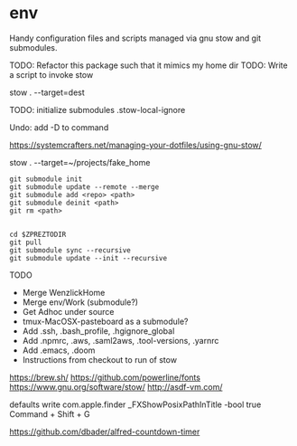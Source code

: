 env
===

Handy configuration files and scripts managed via gnu stow and git submodules.

TODO: Refactor this package such that it mimics my home dir
TODO: Write a script to invoke stow

   stow . --target=dest

TODO: initialize submodules
.stow-local-ignore

Undo: add -D to command

https://systemcrafters.net/managing-your-dotfiles/using-gnu-stow/

stow . --target=~/projects/fake_home

```
git submodule init
git submodule update --remote --merge
git submodule add <repo> <path>
git submodule deinit <path>
git rm <path>


cd $ZPREZTODIR
git pull
git submodule sync --recursive
git submodule update --init --recursive
```

TODO
- Merge WenzlickHome
- Merge env/Work (submodule?)
- Get Adhoc under source
- tmux-MacOSX-pasteboard as a submodule?
- Add .ssh, .bash_profile, .hgignore_global
- Add .npmrc, .aws, .saml2aws, .tool-versions, .yarnrc
- Add .emacs, .doom
- Instructions from checkout to run of stow


https://brew.sh/
https://github.com/powerline/fonts
https://www.gnu.org/software/stow/
http://asdf-vm.com/



defaults write com.apple.finder _FXShowPosixPathInTitle -bool true
 Command + Shift + G
 
 https://github.com/dbader/alfred-countdown-timer